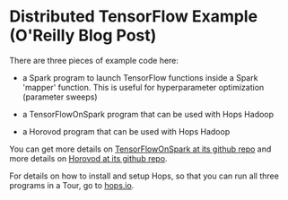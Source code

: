 # Distributed TensorFlow Example (O'Reilly Blog Post)

There are three pieces of example code here:
  
  * a Spark program to launch TensorFlow functions inside a Spark 'mapper' function. This is useful for hyperparameter optimization (parameter sweeps)
  
  * a TensorFlowOnSpark program that can be used with Hops Hadoop
  
  * a Horovod program that can be used with Hops Hadoop
  
You can get more details on [TensorFlowOnSpark at its github repo](https://github.com/yahoo/TensorFlowOnSpark) and more details on [Horovod at its github repo](https://github.com/uber/horovod).
    
For details on how to install and setup Hops, so that you can run all three programs in a Tour, go to [hops.io](http://www.hops.io).
